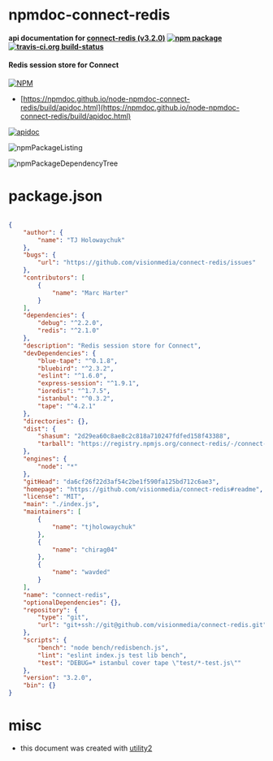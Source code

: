 # npmdoc-connect-redis

#### api documentation for  [connect-redis (v3.2.0)](https://github.com/visionmedia/connect-redis#readme)  [![npm package](https://img.shields.io/npm/v/npmdoc-connect-redis.svg?style=flat-square)](https://www.npmjs.org/package/npmdoc-connect-redis) [![travis-ci.org build-status](https://api.travis-ci.org/npmdoc/node-npmdoc-connect-redis.svg)](https://travis-ci.org/npmdoc/node-npmdoc-connect-redis)

#### Redis session store for Connect

[![NPM](https://nodei.co/npm/connect-redis.png?downloads=true&downloadRank=true&stars=true)](https://www.npmjs.com/package/connect-redis)

- [https://npmdoc.github.io/node-npmdoc-connect-redis/build/apidoc.html](https://npmdoc.github.io/node-npmdoc-connect-redis/build/apidoc.html)

[![apidoc](https://npmdoc.github.io/node-npmdoc-connect-redis/build/screenCapture.buildCi.browser.%252Ftmp%252Fbuild%252Fapidoc.html.png)](https://npmdoc.github.io/node-npmdoc-connect-redis/build/apidoc.html)

![npmPackageListing](https://npmdoc.github.io/node-npmdoc-connect-redis/build/screenCapture.npmPackageListing.svg)

![npmPackageDependencyTree](https://npmdoc.github.io/node-npmdoc-connect-redis/build/screenCapture.npmPackageDependencyTree.svg)



# package.json

```json

{
    "author": {
        "name": "TJ Holowaychuk"
    },
    "bugs": {
        "url": "https://github.com/visionmedia/connect-redis/issues"
    },
    "contributors": [
        {
            "name": "Marc Harter"
        }
    ],
    "dependencies": {
        "debug": "^2.2.0",
        "redis": "^2.1.0"
    },
    "description": "Redis session store for Connect",
    "devDependencies": {
        "blue-tape": "^0.1.8",
        "bluebird": "^2.3.2",
        "eslint": "^1.6.0",
        "express-session": "^1.9.1",
        "ioredis": "^1.7.5",
        "istanbul": "^0.3.2",
        "tape": "^4.2.1"
    },
    "directories": {},
    "dist": {
        "shasum": "2d29ea60c8ae8c2c818a710247fdfed158f43388",
        "tarball": "https://registry.npmjs.org/connect-redis/-/connect-redis-3.2.0.tgz"
    },
    "engines": {
        "node": "*"
    },
    "gitHead": "da6cf26f22d3af54c2be1f590fa125bd712c6ae3",
    "homepage": "https://github.com/visionmedia/connect-redis#readme",
    "license": "MIT",
    "main": "./index.js",
    "maintainers": [
        {
            "name": "tjholowaychuk"
        },
        {
            "name": "chirag04"
        },
        {
            "name": "wavded"
        }
    ],
    "name": "connect-redis",
    "optionalDependencies": {},
    "repository": {
        "type": "git",
        "url": "git+ssh://git@github.com/visionmedia/connect-redis.git"
    },
    "scripts": {
        "bench": "node bench/redisbench.js",
        "lint": "eslint index.js test lib bench",
        "test": "DEBUG=* istanbul cover tape \"test/*-test.js\""
    },
    "version": "3.2.0",
    "bin": {}
}
```



# misc
- this document was created with [utility2](https://github.com/kaizhu256/node-utility2)
